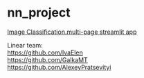# nn_project
[Image Classification.multi-page streamlit app](https://galkamt-nn-project-streamlit-app-m9zubm.streamlit.app/)<br>

Linear team:<br>
https://github.com/IvaElen<br>
https://github.com/GalkaMT<br>
https://github.com/AlexeyPratsevityi<br>
